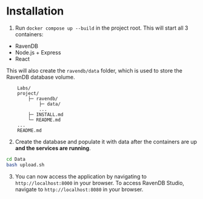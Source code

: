 # Installation

1. Run `docker compose up --build` in the project root. This will start all 3 containers:

- RavenDB
- Node.js + Express
- React

This will also create the `ravendb/data` folder, which is used to store the RavenDB database volume.

```
	Labs/
	project/
	  	├─ ravendb/
	  		├─ data/
			...
		├─ INSTALL.md
		└─ README.md
	...
	README.md
```

2. Create the database and populate it with data after the containers are up **and the services are running**.
```bash
cd Data
bash upload.sh
```

3. You can now access the application by navigating to `http://localhost:8000` in your browser. To access RavenDB Studio, navigate to `http://localhost:8080` in your browser.